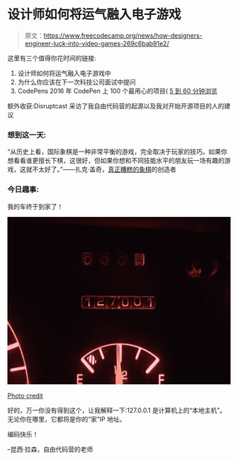 # 设计师如何将运气融入电子游戏

> 原文：<https://www.freecodecamp.org/news/how-designers-engineer-luck-into-video-games-269c6bab91e2/>

这里有三个值得你花时间的链接:

1.  设计师如何将运气融入电子游戏中
2.  为什么你应该在下一次科技公司面试中提问
3.  CodePens 2016 年 CodePen 上 100 个最用心的项目( [5 到 60 分钟浏览](http://bit.ly/2isDEaJ)

额外收获:Disruptcast 采访了我自由代码营的起源以及我对开始开源项目的人的建议

### 想到这一天:

“从历史上看，国际象棋是一种非常平衡的游戏，完全取决于玩家的技巧。如果你想看看谁更擅长下棋，这很好，但如果你想和不同技能水平的朋友玩一场有趣的游戏，这就不太好了。”——扎克·盖奇，[真正糟糕的象棋](http://reallybadchess.com/)的创造者

### 今日趣事:

我的车终于到家了！

![NXgy0OaNcMxpUP42gnpJq3aoP6Tdw7tCHwL-](img/b7e3287267eb100edace8089aaf9a086.png)

[Photo credit](http://imgur.com/cpe3GNC)

好的，万一你没有得到这个，让我解释一下:127.0.0.1 是计算机上的“本地主机”。无论你在哪里，它都将是你的“家”IP 地址。

编码快乐！

–昆西·拉森，自由代码营的老师